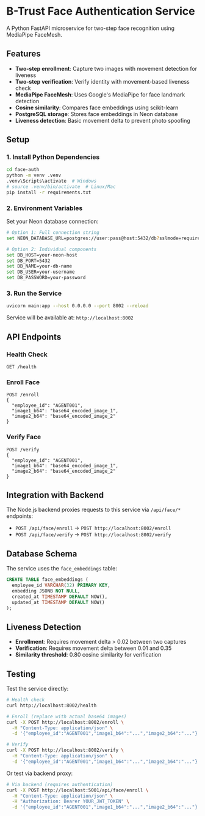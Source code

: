 # B-Trust Face Authentication Service

A Python FastAPI microservice for two-step face recognition using MediaPipe FaceMesh.

## Features

- **Two-step enrollment**: Capture two images with movement detection for liveness
- **Two-step verification**: Verify identity with movement-based liveness check
- **MediaPipe FaceMesh**: Uses Google's MediaPipe for face landmark detection
- **Cosine similarity**: Compares face embeddings using scikit-learn
- **PostgreSQL storage**: Stores face embeddings in Neon database
- **Liveness detection**: Basic movement delta to prevent photo spoofing

## Setup

### 1. Install Python Dependencies

```bash
cd face-auth
python -m venv .venv
.venv\Scripts\activate  # Windows
# source .venv/bin/activate  # Linux/Mac
pip install -r requirements.txt
```

### 2. Environment Variables

Set your Neon database connection:

```bash
# Option 1: Full connection string
set NEON_DATABASE_URL=postgres://user:pass@host:5432/db?sslmode=require

# Option 2: Individual components
set DB_HOST=your-neon-host
set DB_PORT=5432
set DB_NAME=your-db-name
set DB_USER=your-username
set DB_PASSWORD=your-password
```

### 3. Run the Service

```bash
uvicorn main:app --host 0.0.0.0 --port 8002 --reload
```

Service will be available at: `http://localhost:8002`

## API Endpoints

### Health Check
```
GET /health
```

### Enroll Face
```
POST /enroll
{
  "employee_id": "AGENT001",
  "image1_b64": "base64_encoded_image_1",
  "image2_b64": "base64_encoded_image_2"
}
```

### Verify Face
```
POST /verify
{
  "employee_id": "AGENT001", 
  "image1_b64": "base64_encoded_image_1",
  "image2_b64": "base64_encoded_image_2"
}
```

## Integration with Backend

The Node.js backend proxies requests to this service via `/api/face/*` endpoints:

- `POST /api/face/enroll` → `POST http://localhost:8002/enroll`
- `POST /api/face/verify` → `POST http://localhost:8002/verify`

## Database Schema

The service uses the `face_embeddings` table:

```sql
CREATE TABLE face_embeddings (
  employee_id VARCHAR(32) PRIMARY KEY,
  embedding JSONB NOT NULL,
  created_at TIMESTAMP DEFAULT NOW(),
  updated_at TIMESTAMP DEFAULT NOW()
);
```

## Liveness Detection

- **Enrollment**: Requires movement delta > 0.02 between two captures
- **Verification**: Requires movement delta between 0.01 and 0.35
- **Similarity threshold**: 0.80 cosine similarity for verification

## Testing

Test the service directly:

```bash
# Health check
curl http://localhost:8002/health

# Enroll (replace with actual base64 images)
curl -X POST http://localhost:8002/enroll \
  -H "Content-Type: application/json" \
  -d '{"employee_id":"AGENT001","image1_b64":"...","image2_b64":"..."}'

# Verify
curl -X POST http://localhost:8002/verify \
  -H "Content-Type: application/json" \
  -d '{"employee_id":"AGENT001","image1_b64":"...","image2_b64":"..."}'
```

Or test via backend proxy:

```bash
# Via backend (requires authentication)
curl -X POST http://localhost:5001/api/face/enroll \
  -H "Content-Type: application/json" \
  -H "Authorization: Bearer YOUR_JWT_TOKEN" \
  -d '{"employee_id":"AGENT001","image1_b64":"...","image2_b64":"..."}'
```





























